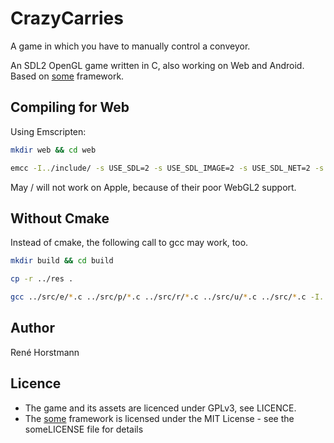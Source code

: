 # CrazyCarries

A game in which you have to manually control a conveyor.

An SDL2 OpenGL game written in C, also working on Web and Android. Based on [some](https://github.com/renehorstmann/some) framework.

## Compiling for Web

Using Emscripten:

```sh
mkdir web && cd web

emcc -I../include/ -s USE_SDL=2 -s USE_SDL_IMAGE=2 -s USE_SDL_NET=2 -s FULL_ES3=1 -s SDL2_IMAGE_FORMATS='["png"]' --preload-file ../res -s ALLOW_MEMORY_GROWTH=1 -DOPTION_GLES -DOPTION_SDL -DOPTION_SOCKET ../src/e/*.c ../src/p/*.c ../src/r/*.c ../src/u/*.c ../src/*.c -o index.html
```

May / will not work on Apple, because of their poor WebGL2 support.

## Without Cmake

Instead of cmake, the following call to gcc may work, too.

```sh
mkdir build && cd build

cp -r ../res .

gcc ../src/e/*.c ../src/p/*.c ../src/r/*.c ../src/u/*.c ../src/*.c -I../include/ $(sdl2-config --cflags --libs) -lSDL2_image -lSDL2_net -lglew32 -lopengl32 -lglu32 -DOPTION_GLEW -DOPTION_SDL -DOPTION_SOCKET -o crazycarrier
```

## Author

René Horstmann

## Licence

- The game and its assets are licenced under GPLv3, see LICENCE.
- The [some](https://github.com/renehorstmann/some) framework is licensed under the MIT License - see the someLICENSE file for details
